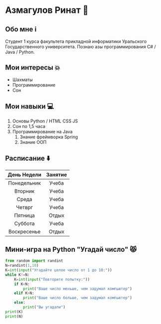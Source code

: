 # Азмагулов Ринат 🗿

## Обо мне ℹ️
Студент 1 курса факультета прикладной информатики Уральского Государственного университета. Познаю азы программирования С# / Java / Python.

## Мои интересы 💥
* Шахматы
* Программирование
* Сон

## Мои навыки 💻
1. Основы Python / HTML CSS JS
2. Сон по 1,5 часа
3. Программирование на Java
    1. Знание фреймворка Spring
    2. Знание ООП

## Расписание ⬇️
| День Недели | Занятие |
|:-----------:|:-------:|
| Понедельник |  Учеба  |
| Вторник     |  Учеба  |
| Среда       |  Учеба  |
| Четврг      |  Учеба  |
| Пятница     |  Отдых  |
| Суббота     |  Учеба  |
| Воскресенье |  Отдых  |

## Мини-игра на Python "Угадай число" 😾
``` Python
from random import randint
N=randint(1,10)
K=int(input("Угадайте целое число от 1 до 10:"))
while K!=N:
    K=int(input("Повторите попытку:"))
    if K<N:
        print("Ваше число меньше, чем задумал компьютер")
    elif K>N:
        print("Ваше число больше, чем задумал компьютер")
    else:
        print("Вы угадали")
print(K)
print(N)
```